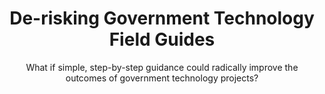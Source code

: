 ---
title: De-risking Government Technology Field Guides
subtitle: What if simple, step-by-step guidance could radically improve the outcomes of government technology projects?
description: "State and federal IT projects are often costly, risky, and prone to failure. For this effort, the team compiled best practices for common issues like budgeting for agile projects, limiting contract size, and measuring success. These were then published into a “how to” field guide that agencies can use to point their projects in the right direction."
excerpt: "State and federal IT projects are often costly, risky, and prone to failure. For this effort, the team compiled best practices for common issues like budgeting for agile projects, limiting contract size, and measuring success. These were then published into a “how to” field guide that agencies can use to point their projects in the right direction."
template: "4"
intro: "State and federal IT projects are often costly, risky, and prone to failure. For this effort, the team compiled best practices for common issues like budgeting for agile projects, limiting contract size, and measuring success. These were then published into a “how to” field guide that agencies can use to point their projects in the right direction."
impact: |-
  ### Why this matters

  Most people can probably recall seeing at least one story in the press about a government technology failure, whether at the national level or within their own state. The headline probably involved a shocking price tag and finger-pointing between the government agency that paid for the system and the software vendor that built or sold it to the government.

  Imagine for a second that at the same time that headline was being written, a contract for a new case management system between the government and a large tech company was receiving its final signature. The newly-signed contract obligated $300 million up front and was supposed to be complete within 3 years. Both the headline-writing and contract-signing are two steps in the same unfortunate cycle, and the newly-signed contract could easily end up with its own scathing headline a couple years, a few lawsuits, and a lot of headaches later.
approach: |-
  ### What we did
  After 3 phases, 10x shipped two de-risking field guides (one aimed at state audiences, and one for feds) for agencies to use when navigating the process of acquiring custom software from the private sector. The guides cover the basics of how modern software is built, which is a process that turned out to be quite unfamiliar to a lot of the folks who help make modern software in government happen. But simply copying and pasting the contents of the Wikipedia article on agile software development and handing it to a state budget examiner wasn’t going to make change at scale. In order for the field guides to be useful, they had to contain actionable guidance and they had to marry the theory of agile development with the realities of government bureaucracy. This project is unique because the ultimate deliverable wasn’t exactly a piece of technology, it was guidance. This is the first project that redefined what an MVP on a 10x project could look like.

  ### How we did it
  The first step on all 10x projects is to validate that there is a real problem worth solving. To do that, our team met with procurement, oversight, and budgeting officials from dozens of states in both the legislative and executive branches. The good news is that almost everyone agreed that there was a problem. The bad news is that almost everyone agreed that there was a problem. And most people didn’t know where to start on how to fix it. The key question in the early phases of the project became: What is the right lever to stop states from wasting billions of federal dollars on failed software procurements, and can we use it to bring about change at scale?

  Turns out, the key lever wasn’t legislative aids. Or state agency IT shops. Or contracting officers. Or the state governor’s budget folks. Or even the policy folks working on the individual programs. It was all of them. Or more precisely, it was getting all of them to work together. The question became: how can we provide a single resource that will meet the needs of each of these different (read: siloed) groups? To validate these assumptions, we essentially took all of the lessons that we thought were important, put them into one place, and tested them by putting them in front of the right folks.

  The first MVP was a simple markdown file that lived on GitHub. It contained not only the basics of modern software practices, such as DevOps, modular contracting, and the key role of product ownership, but also contained specialized guidance for folks catered to their role in the process. For example, the guide contained a library of questions that proposal reviewers can use to test how committed software vendors are to following best practices on an upcoming project.

  The response was overwhelmingly positive. The initial guide exploded into the civic tech ecosystem, receiving thousands of views not only from the US, but also governments from around the world. In fact, the initial, unpolished guide was quickly translated into Czech and Portuguese. Furthermore, the team behind the guide was asked to testify in front of the legislative bodies of various state governments and some of the language even entered proposed legislation at the state level.

  The reason we initially focused on state audiences is because that is the level at which many federal programs are administered, which means that failures at the state level not only cost the federal government money (the federal government funds much of the IT work at the state level) but it also resulted in the failure to deliver on the goals of federal programs. One of the main pieces of feedback we received on the initial guide was that modifying it for an explicitly federal audience could be of huge value. This marked a new definition of what scaling a 10x project can look like: not only expanding the user base of something we’ve delivered, but doing so across government boundaries, even internationally. The team pitched for Phase 3 funding to make the de-risking guide a more polished offering, conceive a business model for turning the guides into hands-on workshops, and a new guide targeting federal audiences.

  This is a good example of a project that demonstrates one of the unique elements of the 10x model: embracing unknown outcomes. To be frank, 10x was not always convinced that this project would deliver the impact that it has. We usually aren’t as excited about projects that result in guidance as we are in projects that deliver elegantly engineered software tools. But the great thing about 10x is that our decisions are based on evidence, not on hunches. And the team was always effective at proving the merits of the work and the potential it had, if 10x continued to support it. This project is also a great example of a project that made an impact early on and did not require all four phases of 10x funding. We graduated the project at the end of Phase 3, proud of the team and pleasantly thrilled at the reception, and adoption, of our guides.

  ### Where we are today
  The field guides live at [18f.gsa.gov](https://18f.gsa.gov/) and form the core curriculum for de-risking workshops offered by 18F that are available to agencies across the government. The de-risking guides continue receiving attention and interest from government, academic, and international groups. The ideas presented in the field guides have been embraced by state & local governments, inserted into legislative proposals, and lauded by international governments and government-focused research centers.

future: |-
  ## Next steps

  The success of the two de-risking guides prompted 10x to ask: what’s next? There’s always more risk to minimize, especially in the world of government technology. 10x will be exploring that question in a new Phase 1 project inspired by this one, only the new project will focus on the entire vendor management process from start to finish.
links:
  - link: https://derisking-guide.18f.gov/
    text: De-Risking Guide
phaseData:
  phase: "3"
  status: "3"
  summary: Graduated after Phase 3
projectType: Innovation
projectUrl: ""
summary:
  - text: |
      Government technology projects fail a lot
  - text: |
      These failures can result in huge hits to the federal budget as well as adverse outcomes for the public
  - text: |
      Preventing these technology failures requires a total rethinking of how government does technology
team:
  members: |
    Waldo Jacquith, Alicia Rouault, Randy Hart, Robin Carnahan, Vicki McFadden, Mark Hopson, Rebecca Refoy, and Igor Korenfeld
  submitter: Jesse Posilkin, TTS Alum
topics: Legislators, Product owners, Government IT executives
---